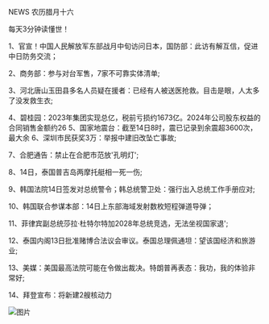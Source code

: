 NEWS 农历腊月十六

每天3分钟读懂世！

1、官宣！中国人民解放军东部战月中旬访问日本，国防部：此访有解互信，促进中日防务交流；

2、商务部：参与对台军售，7家不可靠实体清单;

3、河北唐山玉田县多名人员疑在援者：已经有人被送医抢救。目击是眼，人太多了没发救生衣;

4、碧桂园：2023年集团实现总亿，税前亏损约1673亿。2024年公司股东权益的合同销售金额约26 5、国家地震台：截至14日8时，震已记录到余震超3600次，最大余 6、深圳市民获奖3万：举报中建旧改坠亡事故;

7、合肥通告：禁止在合肥市范放'孔明灯';

8、14日，泰国普吉岛两摩托艇相一死一伤;

9、韩国法院14日签发对总统警令；韩总统警卫处：强行出入总统工作手册应对;

10、韩国联合参谋本部：14日上东部海域发射数枚短程弹道导弹；

11、菲律宾副总统莎拉·杜特尔特加2028年总统竞选，无法坐视国家退';

12、泰国内阁13日批准赌博合法议会审议。泰国总理佩通坦：望该国经济和旅游业;

13、美媒：美国最高法院可能在令做出裁决。特朗普再表态：我功，我的体验非常好;

14、拜登宣布：将新建2艘核动力

![图片](https://api.03c3.cn/api/zb)
